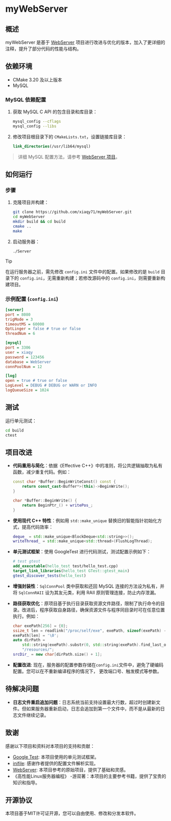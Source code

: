 
# myWebServer

## 概述

myWebServer 是基于 [WebServer](https://github.com/markparticle/WebServer) 项目进行改进与优化的版本，加入了更详细的注释，提升了部分代码的性能与结构。

## 依赖环境

- CMake 3.20 及以上版本
- MySQL

### MySQL 依赖配置

1. 获取 MySQL C API 的包含目录和库目录：
    ```bash
    mysql_config --cflags
    mysql_config --libs
    ```
2. 修改项目根目录下的 `CMakeLists.txt`，设置链接库目录：
    ```cmake
    link_directories(/usr/lib64/mysql)
    ```

> 详细 MySQL 配置方法，请参考 [WebServer 项目](https://github.com/markparticle/WebServer)。

## 如何运行

### 步骤

1. 克隆项目并构建：
    ```bash
    git clone https://github.com/xiaqy71/myWebServer.git
    cd myWebServer
    mkdir build && cd build
    cmake ..
    make
    ```

2. 启动服务器：
    ```bash
    ./Server
    ```

> [!TIP]
> 在运行服务器之前，需先修改 `config.ini` 文件中的配置。如果修改的是 `build` 目录下的 `config.ini`，无需重新构建；若修改源码中的 `config.ini`，则需要重新构建项目。

### 示例配置 (`config.ini`)

```ini
[server]
port = 8080
trigMode = 3
timeoutMS = 60000
OptLinger = false # true or false
threadNum = 6

[mysql]
port = 3306
user = xiaqy
password = 123456
database = WebServer
connPoolNum = 12

[log]
open = true # true or false
LogLevel = DEBUG # DEBUG or WARN or INFO
logQueueSize = 1024
```

## 测试

运行单元测试：

```bash
cd build
ctest
```

## 项目改进

- **代码重用与简化**：依据《Effective C++》中的准则，将公共逻辑抽取为私有函数，减少重复代码。例如：
    ```cpp
    const char *Buffer::BeginWriteConst() const {
        return const_cast<Buffer*>(this)->BeginWrite();
    }

    char *Buffer::BeginWrite() {
        return BeginPtr_() + writePos_;
    }
    ```

- **使用现代 C++ 特性**：例如用 `std::make_unique` 替换旧的智能指针初始化方式，提高代码效率：
    ```cpp
    deque_ = std::make_unique<BlockDeque<std::string>>();
    writeThread_ = std::make_unique<std::thread>(FlushLogThread);
    ```

- **单元测试框架**：使用 GoogleTest 进行代码测试，测试配置示例如下：
    ```cmake
    # test gtest
    add_executable(hello_test test/hello_test.cpp)
    target_link_libraries(hello_test GTest::gtest_main)
    gtest_discover_tests(hello_test)
    ```

- **增强封装性**：`SqlConnPool` 类中获取和还回 MySQL 连接的方法设为私有，并将 `SqlConnRAII` 设为其友元类，利用 RAII 原则管理连接，防止内存泄漏。

- **路径获取优化**：原项目基于执行目录获取资源文件路径，限制了执行命令的目录。改进后，程序获取自身路径，确保资源文件与程序同目录时可在任意位置执行。例如：
    ```cpp
    char exePath[256] = {0};
    ssize_t len = readlink("/proc/self/exe", exePath, sizeof(exePath) - 1);
    exePath[len] = '\0';
    auto dirPath =
        std::string(exePath).substr(0, std::string(exePath).find_last_of('/')) +
        "/resources/";
    srcDir_ = new char[dirPath.size() + 1];
    ```

- **配置改进**: 现在，服务器的配置参数存储在`config.ini`文件中，避免了硬编码配置。您可以在不重新编译程序的情况下， 更改端口号、触发模式等参数。

## 待解决问题

- **日志文件重启追加问题**：日志系统当前支持设置最大行数，超过时创建新文件。但如果服务器重新启动，日志会追加到第一个文件中，而不是从最新的日志文件继续记录。

## 致谢

感谢以下项目和资料对本项目的支持和贡献：

- [Google Test](https://github.com/google/googletest): 本项目使用的单元测试框架。
- [inifile](https://github.com/Gaaagaa/inifile): 感谢作者提供的配置文件解析实现。
- [WebServer](https://github.com/markparticle/WebServer): 本项目参考的原始项目，提供了基础和灵感。
- 《高性能Linux服务器编程》 -游双著：本项目的主要参考书籍，提供了宝贵的知识和指导。

## 开源协议

本项目基于MIT许可证开源，您可以自由使用、修改和分发本软件。
